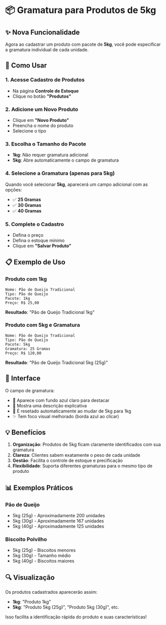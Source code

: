 # 📦 Gramatura para Produtos de 5kg

## ✨ Nova Funcionalidade

Agora ao cadastrar um produto com pacote de **5kg**, você pode especificar a gramatura individual de cada unidade.

## 🎯 Como Usar

### 1. Acesse Cadastro de Produtos
- Na página **Controle de Estoque**
- Clique no botão **"Produtos"**

### 2. Adicione um Novo Produto
- Clique em **"Novo Produto"**
- Preencha o nome do produto
- Selecione o tipo

### 3. Escolha o Tamanho do Pacote
- **1kg**: Não requer gramatura adicional
- **5kg**: Abre automaticamente o campo de gramatura

### 4. Selecione a Gramatura (apenas para 5kg)
Quando você selecionar **5kg**, aparecerá um campo adicional com as opções:
- ✅ **25 Gramas**
- ✅ **30 Gramas**
- ✅ **40 Gramas**

### 5. Complete o Cadastro
- Defina o preço
- Defina o estoque mínimo
- Clique em **"Salvar Produto"**

## 📋 Exemplo de Uso

### Produto com 1kg
```
Nome: Pão de Queijo Tradicional
Tipo: Pão de Queijo
Pacote: 1kg
Preço: R$ 25,00
```
**Resultado**: "Pão de Queijo Tradicional 1kg"

### Produto com 5kg e Gramatura
```
Nome: Pão de Queijo Tradicional
Tipo: Pão de Queijo
Pacote: 5kg
Gramatura: 25 Gramas
Preço: R$ 120,00
```
**Resultado**: "Pão de Queijo Tradicional 5kg (25g)"

## 🎨 Interface

O campo de gramatura:
- 🔵 Aparece com fundo azul claro para destacar
- 📝 Mostra uma descrição explicativa
- 🔄 É resetado automaticamente ao mudar de 5kg para 1kg
- ✨ Tem foco visual melhorado (borda azul ao clicar)

## 💡 Benefícios

1. **Organização**: Produtos de 5kg ficam claramente identificados com sua gramatura
2. **Clareza**: Clientes sabem exatamente o peso de cada unidade
3. **Gestão**: Facilita o controle de estoque e precificação
4. **Flexibilidade**: Suporta diferentes gramaturas para o mesmo tipo de produto

## 📊 Exemplos Práticos

### Pão de Queijo
- 5kg (25g) - Aproximadamente 200 unidades
- 5kg (30g) - Aproximadamente 167 unidades
- 5kg (40g) - Aproximadamente 125 unidades

### Biscoito Polvilho
- 5kg (25g) - Biscoitos menores
- 5kg (30g) - Tamanho médio
- 5kg (40g) - Biscoitos maiores

## 🔍 Visualização

Os produtos cadastrados aparecerão assim:
- **1kg**: "Produto 1kg"
- **5kg**: "Produto 5kg (25g)", "Produto 5kg (30g)", etc.

Isso facilita a identificação rápida do produto e suas características!
